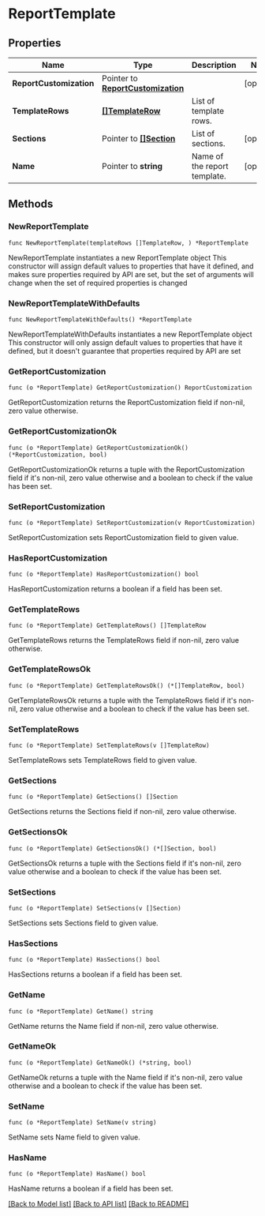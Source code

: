 # ReportTemplate

## Properties

Name | Type | Description | Notes
------------ | ------------- | ------------- | -------------
**ReportCustomization** | Pointer to [**ReportCustomization**](ReportCustomization.md) |  | [optional] 
**TemplateRows** | [**[]TemplateRow**](TemplateRow.md) | List of template rows. | 
**Sections** | Pointer to [**[]Section**](Section.md) | List of sections. | [optional] 
**Name** | Pointer to **string** | Name of the report template. | [optional] 

## Methods

### NewReportTemplate

`func NewReportTemplate(templateRows []TemplateRow, ) *ReportTemplate`

NewReportTemplate instantiates a new ReportTemplate object
This constructor will assign default values to properties that have it defined,
and makes sure properties required by API are set, but the set of arguments
will change when the set of required properties is changed

### NewReportTemplateWithDefaults

`func NewReportTemplateWithDefaults() *ReportTemplate`

NewReportTemplateWithDefaults instantiates a new ReportTemplate object
This constructor will only assign default values to properties that have it defined,
but it doesn't guarantee that properties required by API are set

### GetReportCustomization

`func (o *ReportTemplate) GetReportCustomization() ReportCustomization`

GetReportCustomization returns the ReportCustomization field if non-nil, zero value otherwise.

### GetReportCustomizationOk

`func (o *ReportTemplate) GetReportCustomizationOk() (*ReportCustomization, bool)`

GetReportCustomizationOk returns a tuple with the ReportCustomization field if it's non-nil, zero value otherwise
and a boolean to check if the value has been set.

### SetReportCustomization

`func (o *ReportTemplate) SetReportCustomization(v ReportCustomization)`

SetReportCustomization sets ReportCustomization field to given value.

### HasReportCustomization

`func (o *ReportTemplate) HasReportCustomization() bool`

HasReportCustomization returns a boolean if a field has been set.

### GetTemplateRows

`func (o *ReportTemplate) GetTemplateRows() []TemplateRow`

GetTemplateRows returns the TemplateRows field if non-nil, zero value otherwise.

### GetTemplateRowsOk

`func (o *ReportTemplate) GetTemplateRowsOk() (*[]TemplateRow, bool)`

GetTemplateRowsOk returns a tuple with the TemplateRows field if it's non-nil, zero value otherwise
and a boolean to check if the value has been set.

### SetTemplateRows

`func (o *ReportTemplate) SetTemplateRows(v []TemplateRow)`

SetTemplateRows sets TemplateRows field to given value.


### GetSections

`func (o *ReportTemplate) GetSections() []Section`

GetSections returns the Sections field if non-nil, zero value otherwise.

### GetSectionsOk

`func (o *ReportTemplate) GetSectionsOk() (*[]Section, bool)`

GetSectionsOk returns a tuple with the Sections field if it's non-nil, zero value otherwise
and a boolean to check if the value has been set.

### SetSections

`func (o *ReportTemplate) SetSections(v []Section)`

SetSections sets Sections field to given value.

### HasSections

`func (o *ReportTemplate) HasSections() bool`

HasSections returns a boolean if a field has been set.

### GetName

`func (o *ReportTemplate) GetName() string`

GetName returns the Name field if non-nil, zero value otherwise.

### GetNameOk

`func (o *ReportTemplate) GetNameOk() (*string, bool)`

GetNameOk returns a tuple with the Name field if it's non-nil, zero value otherwise
and a boolean to check if the value has been set.

### SetName

`func (o *ReportTemplate) SetName(v string)`

SetName sets Name field to given value.

### HasName

`func (o *ReportTemplate) HasName() bool`

HasName returns a boolean if a field has been set.


[[Back to Model list]](../README.md#documentation-for-models) [[Back to API list]](../README.md#documentation-for-api-endpoints) [[Back to README]](../README.md)


